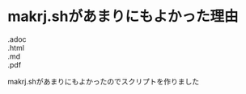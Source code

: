 

# makrj.shがあまりにもよかった理由<br>
.adoc<br>
.html<br>
.md<br>
.pdf<br>



makrj.shがあまりにもよかったのでスクリプトを作りました





